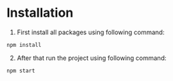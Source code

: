 # Installation

1. First install all packages using following command:

```
npm install
```

2. After that run the project using following command:

```
npm start
```
